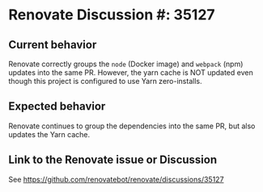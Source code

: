 # Renovate Discussion #: 35127


## Current behavior

Renovate correctly groups the `node` (Docker image) and `webpack` (npm) updates into the same PR.
However, the yarn cache is NOT updated even though this project is configured to use Yarn zero-installs.

## Expected behavior

Renovate continues to group the dependencies into the same PR, but also updates the Yarn cache.

## Link to the Renovate issue or Discussion

See https://github.com/renovatebot/renovate/discussions/35127
